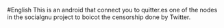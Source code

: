 #English
This is an android that connect you to quitter.es one of the nodes in the socialgnu project to boicot the censorship done by Twitter.

